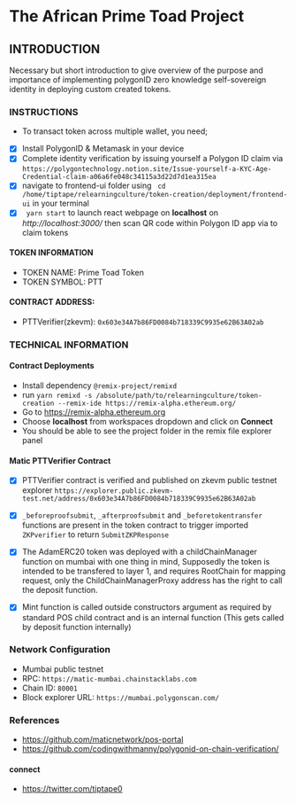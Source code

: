 # The African Prime Toad Project

## INTRODUCTION
Necessary but short introduction to give overview of the purpose and importance of implementing polygonID zero knowledge self-sovereign identity in deploying custom created tokens.
### INSTRUCTIONS
* To transact token across multiple wallet, you need;

- [X] Install PolygonID & Metamask in your device
- [X] Complete identity verification by issuing yourself a Polygon ID claim via `https://polygontechnology.notion.site/Issue-yourself-a-KYC-Age-Credential-claim-a06a6fe048c34115a3d22d7d1ea315ea`
- [X] navigate to frontend-ui folder using ``` cd /home/tiptape/relearningculture/token-creation/deployment/frontend-ui``` in your terminal
- [X] ``` yarn start``` to launch react webpage on **localhost** on *http://localhost:3000/* then scan QR code within Polygon ID app via to claim tokens

#### TOKEN INFORMATION
* TOKEN NAME: Prime Toad Token
* TOKEN SYMBOL: PTT
#### CONTRACT ADDRESS:  
* PTTVerifier(zkevm): `0x603e34A7b86FD0084b718339C9935e62B63A02ab`

### TECHNICAL INFORMATION
#### Contract Deployments
* Install dependency `@remix-project/remixd`
* run `yarn remixd -s /absolute/path/to/relearningculture/token-creation --remix-ide https://remix-alpha.ethereum.org/` 
* Go to https://remix-alpha.ethereum.org
* Choose **localhost** from workspaces dropdown and click on **Connect**
* You should be able to see the project folder in the remix file explorer panel

#### Matic PTTVerifier Contract

- [X] PTTVerifier contract is verified and published on zkevm public testnet explorer `https://explorer.public.zkevm-test.net/address/0x603e34A7b86FD0084b718339C9935e62B63A02ab`
- [X] `_beforeproofsubmit`, `_afterproofsubmit` and  `_beforetokentransfer` functions are present in the token contract to trigger imported `ZKPverifier` to return `SubmitZKPResponse` 

- [X] The AdamERC20 token was deployed with a childChainManager function on mumbai with one thing in mind, Supposedly the token is intended to be transfered to layer 1, and requires RootChain for mapping request, only the ChildChainManagerProxy address has the right to call the deposit function.
- [X] Mint function is called outside constructors argument as required by standard POS child contract and is an internal function (This gets called by deposit function internally)

### Network Configuration
*   Mumbai public testnet
*   RPC: `https://matic-mumbai.chainstacklabs.com`
*   Chain ID: `80001`
*   Block explorer URL: `https://mumbai.polygonscan.com/`

### References
* https://github.com/maticnetwork/pos-portal 
* https://github.com/codingwithmanny/polygonid-on-chain-verification/

#### connect
* https://twitter.com/tiptape0

